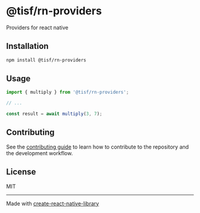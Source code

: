 # @tisf/rn-providers

Providers for react native

## Installation

```sh
npm install @tisf/rn-providers
```

## Usage

```js
import { multiply } from '@tisf/rn-providers';

// ...

const result = await multiply(3, 7);
```

## Contributing

See the [contributing guide](CONTRIBUTING.md) to learn how to contribute to the repository and the development workflow.

## License

MIT

---

Made with [create-react-native-library](https://github.com/callstack/react-native-builder-bob)
